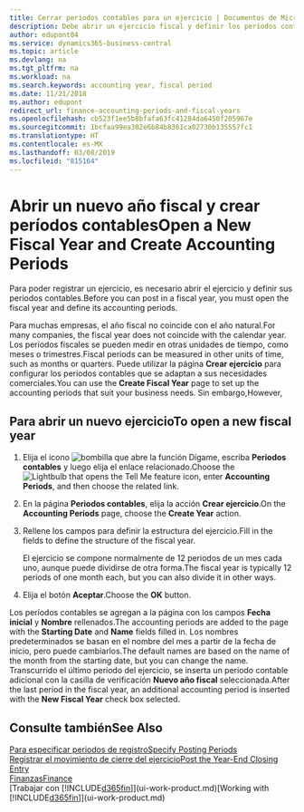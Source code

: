 ```yaml
---
title: Cerrar periodos contables para un ejercicio | Documentos de Microsoft
description: Debe abrir un ejercicio fiscal y definir los periodos contables para poder registrar un ejercicio.
author: edupont04
ms.service: dynamics365-business-central
ms.topic: article
ms.devlang: na
ms.tgt_pltfrm: na
ms.workload: na
ms.search.keywords: accounting year, fiscal period
ms.date: 11/21/2018
ms.author: edupont
redirect_url: finance-accounting-periods-and-fiscal-years
ms.openlocfilehash: cb523f1ee5b8bfafa63fc41284da6450f205967e
ms.sourcegitcommit: 1bcfaa99ea302e6b84b8361ca02730b135557fc1
ms.translationtype: HT
ms.contentlocale: es-MX
ms.lasthandoff: 03/08/2019
ms.locfileid: "815164"
---
```

# <a name="open-a-new-fiscal-year-and-create-accounting-periods"></a><span data-ttu-id="3bf0c-103">Abrir un nuevo año fiscal y crear períodos contables</span><span class="sxs-lookup"><span data-stu-id="3bf0c-103">Open a New Fiscal Year and Create Accounting Periods</span></span>
<span data-ttu-id="3bf0c-104">Para poder registrar un ejercicio, es necesario abrir el ejercicio y definir sus periodos contables.</span><span class="sxs-lookup"><span data-stu-id="3bf0c-104">Before you can post in a fiscal year, you must open the fiscal year and define its accounting periods.</span></span>  

<span data-ttu-id="3bf0c-105">Para muchas empresas, el año fiscal no coincide con el año natural.</span><span class="sxs-lookup"><span data-stu-id="3bf0c-105">For many companies, the fiscal year does not coincide with the calendar year.</span></span> <span data-ttu-id="3bf0c-106">Los períodos fiscales se pueden medir en otras unidades de tiempo, como meses o trimestres.</span><span class="sxs-lookup"><span data-stu-id="3bf0c-106">Fiscal periods can be measured in other units of time, such as months or quarters.</span></span> <span data-ttu-id="3bf0c-107">Puede utilizar la página **Crear ejercicio** para configurar los periodos contables que se adaptan a sus necesidades comerciales.</span><span class="sxs-lookup"><span data-stu-id="3bf0c-107">You can use the **Create Fiscal Year** page to set up the accounting periods that suit your business needs.</span></span> <span data-ttu-id="3bf0c-108">Sin embargo,</span><span class="sxs-lookup"><span data-stu-id="3bf0c-108">However,</span></span>   

## <a name="to-open-a-new-fiscal-year"></a><span data-ttu-id="3bf0c-109">Para abrir un nuevo ejercicio</span><span class="sxs-lookup"><span data-stu-id="3bf0c-109">To open a new fiscal year</span></span>
1. <span data-ttu-id="3bf0c-110">Elija el icono ![bombilla que abre la función Dígame](media/ui-search/search_small.png "Dígame que desea hacer"), escriba **Periodos contables** y luego elija el enlace relacionado.</span><span class="sxs-lookup"><span data-stu-id="3bf0c-110">Choose the ![Lightbulb that opens the Tell Me feature](media/ui-search/search_small.png "Tell me what you want to do") icon, enter **Accounting Periods**, and then choose the related link.</span></span>
2. <span data-ttu-id="3bf0c-111">En la página **Periodos contables**, elija la acción **Crear ejercicio**.</span><span class="sxs-lookup"><span data-stu-id="3bf0c-111">On the **Accounting Periods** page, choose the **Create Year** action.</span></span>
3. <span data-ttu-id="3bf0c-112">Rellene los campos para definir la estructura del ejercicio.</span><span class="sxs-lookup"><span data-stu-id="3bf0c-112">Fill in the fields to define the structure of the fiscal year.</span></span>

    <span data-ttu-id="3bf0c-113">El ejercicio se compone normalmente de 12 periodos de un mes cada uno, aunque puede dividirse de otra forma.</span><span class="sxs-lookup"><span data-stu-id="3bf0c-113">The fiscal year is typically 12 periods of one month each, but you can also divide it in other ways.</span></span>
4. <span data-ttu-id="3bf0c-114">Elija el botón **Aceptar**.</span><span class="sxs-lookup"><span data-stu-id="3bf0c-114">Choose the **OK** button.</span></span>

<span data-ttu-id="3bf0c-115">Los períodos contables se agregan a la página con los campos **Fecha inicial** y **Nombre** rellenados.</span><span class="sxs-lookup"><span data-stu-id="3bf0c-115">The accounting periods are added to the page with the **Starting Date** and **Name** fields filled in.</span></span> <span data-ttu-id="3bf0c-116">Los nombres predeterminados se basan en el nombre del mes a partir de la fecha de inicio, pero puede cambiarlos.</span><span class="sxs-lookup"><span data-stu-id="3bf0c-116">The default names are based on the name of the month from the starting date, but you can change the name.</span></span> <span data-ttu-id="3bf0c-117">Transcurrido el último periodo del ejercicio, se inserta un periodo contable adicional con la casilla de verificación **Nuevo año fiscal** seleccionada.</span><span class="sxs-lookup"><span data-stu-id="3bf0c-117">After the last period in the fiscal year, an additional accounting period is inserted with the **New Fiscal Year** check box selected.</span></span>  


## <a name="see-also"></a><span data-ttu-id="3bf0c-118">Consulte también</span><span class="sxs-lookup"><span data-stu-id="3bf0c-118">See Also</span></span>
[<span data-ttu-id="3bf0c-119">Para especificar periodos de registro</span><span class="sxs-lookup"><span data-stu-id="3bf0c-119">Specify Posting Periods</span></span>](finance-how-specify-posting-periods.md)  
[<span data-ttu-id="3bf0c-120">Registrar el movimiento de cierre del ejercicio</span><span class="sxs-lookup"><span data-stu-id="3bf0c-120">Post the Year-End Closing Entry</span></span>](year-how-post-year-end-close-entry.md)  
[<span data-ttu-id="3bf0c-121">Finanzas</span><span class="sxs-lookup"><span data-stu-id="3bf0c-121">Finance</span></span>](finance.md)  
<span data-ttu-id="3bf0c-122">[Trabajar con [!INCLUDE[d365fin](includes/d365fin_md.md)]](ui-work-product.md)</span><span class="sxs-lookup"><span data-stu-id="3bf0c-122">[Working with [!INCLUDE[d365fin](includes/d365fin_md.md)]](ui-work-product.md)</span></span>
